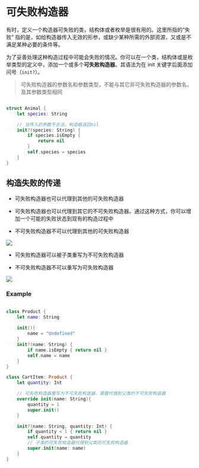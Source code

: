 # 可失败构造器

有时，定义一个构造器可失败的类，结构体或者枚举是很有用的。这里所指的“失败” 指的是，如给构造器传入无效的形参，或缺少某种所需的外部资源，又或是不满足某种必要的条件等。


为了妥善处理这种构造过程中可能会失败的情况。你可以在一个类，结构体或是枚举类型的定义中，添加一个或多个**可失败构造器**。其语法为在 init 关键字后面添加问号（`init?`）。

> 可失败构造器的参数名和参数类型，不能与其它非可失败构造器的参数名，及其参数类型相同


```swift

struct Animal {
    let species: String

    // 当传入的参数不合法，构造器返回nil
    init?(species: String) {
        if species.isEmpty {
            return nil
        }
        self.species = species
    }
}
```

## 构造失败的传递

- 可失败构造器也可以代理到其他的可失败构造器

- 可失败构造器也可以代理到其它的不可失败构造器。通过这种方式，你可以增加一个可能的失败状态到现有的构造过程中

- 不可失败构造器不可以代理到其他的可失败构造器

![](https://pic.existorlive.cn/%E6%88%AA%E5%B1%8F2020-12-09%20%E4%B8%8B%E5%8D%887.22.51.png)

- 可失败构造器可以被子类重写为不可失败构造器

- 不可失败构造器不可以重写为可失败构造器

![](https://pic.existorlive.cn/%E6%88%AA%E5%B1%8F2020-12-09%20%E4%B8%8B%E5%8D%887.30.40.png)



### Example

```swift

class Product {
    let name: String
    
    init(){
        name = "Undefined"
    }
    init?(name: String) {
        if name.isEmpty { return nil }
        self.name = name
    }
}

class CartItem: Product {
    let quantity: Int

    // 可失败构造器重写为不可失败构造器，需要代理到父类的不可失败构造器
    override init(name: String){
        quantity = 1
        super.init()
    }

    init?(name: String, quantity: Int) {
        if quantity < 1 { return nil }
        self.quantity = quantity
        // 子类的可失败构造器代理到父类的可失败构造器
        super.init(name: name)
    }
}

```
